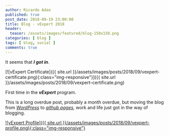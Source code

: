 ```yaml
---
author: Ricardo Adao
published: true
post_date: 2018-09-19 23:00:00
title: Blog - vExpert 2018
header:
  teaser: /assets/images/featured/blog-150x150.png
categories: [ blog ]
tags: [ blog, social ]
comments: true
---
```

It seems that _**I got in**_.

[![vExpert Certificate]({{ site.url }}/assets/images/posts/2018/09/vexpert-certificate.png){:class="img-responsive"}]({{ site.url }}/assets/images/posts/2018/09/vexpert-certificate.png)

First time in the _**vExpert**_ program.

This is a long overdue post, probably a month overdue, but moving the blog from [_WordPress_](https://wordpress.com/) to [_github pages_](https://pages.github.com/), work and life just got in the way of blogging.

[![vExpert Profile]({{ site.url }}/assets/images/posts/2018/09/vexpert-profile.png){:class="img-responsive"}](https://vexpert.vmware.com/directory/2766)
